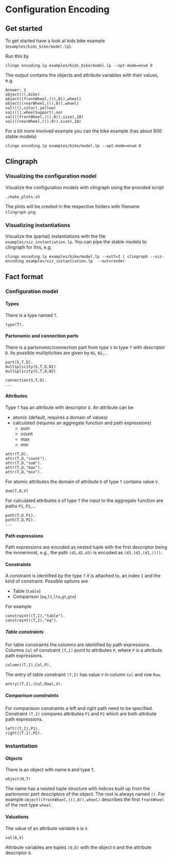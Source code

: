 # Configuration Encoding

## Get started
To get started have a look at kids bike example (`examples/kids_bike/model.lp`).

Run this by
```
clingo encoding.lp examples/kids_bike/model.lp --opt-mode=enum 0
```

The output contains the objects and attribute variables with their values, e.g.
```
Answer: 1
object((),bike)
object((frontWheel,((),0)),wheel)
object((rearWheel,((),0)),wheel)
val(((),color),yellow)
val(((),wheelSupport),no)
val(((frontWheel,((),0)),size),18)
val(((rearWheel,((),0)),size),18)
```

For a bit more involved example you can the bike example (has about 600 stable models)
```
clingo encoding.lp examples/bike/model.lp --opt-mode=enum 0
```
## Clingraph

### Visualizing the configuration model
Visualize the configuration models with clingraph using the provided script
```
./make_plots.sh
```
The plots will be created in the respective folders with filename `clingraph.png`.

### Visualizing instantiations
Visualize the (partial) instantiations with the file `examples/viz_instantiation.lp`.
You can pipe the stable models to clingraph for this, e.g.

```
clingo encoding.lp examples/bike/model.lp --outf=2 | clingraph --viz-encoding examples/viz_instantiation.lp  --out=render
```

## Fact format
### Configuration model

#### Types
There is a type named `T`.
```
type(T).
```
#### Partonomic and connection ports
There is a partonomic/connection part from type `S`
to type `T` with descriptor `D`.
Its possible multiplicities are given by `N1`, `N2`,...
```
part(S,T,D).
multiplicity(S,T,D,N1)
multiplicity(S,T,D,N2)

connection(S,T,D).
...
```

#### Attributes
Type `T` has an attribute with descriptor `D`.
An attribute can be
- atomic (default, requires a domain of values)
- calculated (requires an aggregate function and path expressions)
    - sum
    - count
    - max
    - min
```
attr(T,D).
attr(T,D,"count").
attr(T,D,"sum").
attr(T,D,"max").
attr(T,D,"min").
```

For atomic attributes the domain of attribute `D` of type `T` contains value `V`.
```
dom(T,D,V)
```

For calculated attributes `D` of type `T`
the input to the aggregate function are paths `P1`, `P2`,...
```
path(T,D,P1).
path(T,D,P2).
...
```

#### Path expressions
Path expressions are encoded as nested tuple with the first descriptor being the innnermost,
e.g., the path `(d1,d2,d3)` is encoded as `(d3,(d2,(d1,()))`.


#### Constraints
A constraint is identified by the type `T` it is attached to, an index `I` and the kind of constraint. Possible options are
- Table (`table`)
- Comparison (`eq`,`lt`,`lte`,`gt`,`gte`)

For example
```
constraint((T,I),"table").
constraint((T,I),"eq").
```

##### Table constraints

For table constraints the columns are identified by path expressions.
Columns `Col` of constraint `(T,I)`
point to attributes `P`,
where `P` is a attribute path expressions.
```
column((T,I),Col,P).
```
The entry of table constraint `(T,I)`
has value `V` in column `Col` and row `Row`.
```
entry((T,I),(Col,Row),V).
```
##### Comparison constraints
For comparision constraints a left and right path need to be specified.
Constraint `(T,I)` compares attributes `P1` and `P2`
which are both attribute path expressions.
```
left((T,I),P1).
right((T,I),P2).
```

### Instantiation
#### Objects
There is an object with name `N` and type `T`.
```
object(N,T)
```

The name has a nested tuple structure with indices built up from the partonomic port descriptors of the object.
The root is always named `()`.
For example `object((frontWheel,((),0)),wheel)`
describes the first `frontWheel` of the root type `wheel`.

#### Valuations
The value of an attribute variable `A` is `V`.
```
val(A,V)
```
Attribute variables are tuples `(O,D)` with the object `O` and the attribute descriptor `D`.

